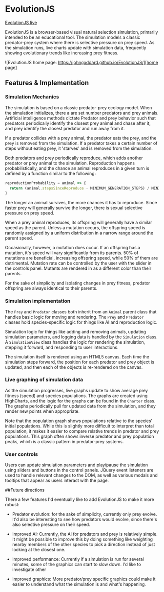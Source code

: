 # EvolutionJS

[EvolutionJS live][prodlink]

EvolutionJS is a browser-based visual natural selection simulation, primarily intended to be an educational tool. The simulation models a classic predator-prey system where there is selective pressure on prey speed. As the simulation runs, live charts update with simulation data, frequently showing evolutionary trends like increasing prey fitness.

![EvolutionJS home page: https://johngoddard.github.io/EvolutionJS/][home page]

## Features & Implementation

### Simulation Mechanics

The simulation is based on a classic predator-prey ecology model. When the simulation initializes, there a are set number predators and prey animals. Artificial intelligence methods dictate Predator and prey behavior such that predators periodically identify the closest prey animal and chase after it, and prey identify the closest predator and run away from it.

If a predator collides with a prey animal, the predator eats the prey, and the prey is removed from the simulation. If a predator takes a certain number of steps without eating prey, it 'starves' and is removed from the simulation.

Both predators and prey periodically reproduce, which adds another predator or prey animal to the simulation. Reproduction happens probabilistically, and the chance an animal reproduces in a given turn is defined by a function similar to the following:

```javascript
reproductionProbability = animal => {
  return (animal.stepsSinceReproduce - MINIMUM_GENERATION_STEPS) / MINIMUM_GENERATION_STEPS;
}
```

The longer an animal survives, the more chances it has to reproduce. Since faster prey will generally survive the longer, there is sexual selective pressure on prey speed.

When a prey animal reproduces, its offspring will generally have a similar speed as the parent. Unless a mutation occurs, the offspring speed is randomly assigned by a uniform distribution in a narrow range around the parent speed.

Occasionally, however, a mutation does occur. If an offspring has a mutation, it's speed will vary significantly from its parents. 50% of mutations are beneficial, increasing offspring speed, while 50% of them are detrimental. Mutation rate can be controlled by the user with the slider in the controls panel. Mutants are rendered in as a different color than their parents.

For the sake of simplicity and isolating changes in prey fitness, predator offspring are always identical to their parents.

### Simulation implementation

The `Prey` and `Predator` classes both inherit from an `Animal` parent class that handles basic logic for moving and rendering. The `Prey` and `Predator` classes hold species-specific logic for things like AI and reproduction logic.

Simulation logic for things like adding and removing animals, updating simulation parameters, and logging data is handled by the `Simulation` class. A `SimulationView` class handles the logic for rendering the simulation, stepping it forward, and responding to user interactions.

The simulation itself is rendered using an HTML5 canvas. Each time the simulation steps forward, the position for each predator and prey object is updated, and then each of the objects is re-rendered on the canvas.

### Live graphing of simulation data

As the simulation progresses, live graphs update to show average prey fitness (speed) and species populations. The graphs are created using HighCharts, and the logic for the graphs can be found in the `Charter` class. The graphs periodically pull for updated data from the simulation, and they render new points when appropriate.

Note that the population graph shows populations relative to the species' initial populations. While this is slightly more difficult to interpret than total population, it makes it easier to compare relative trends in predator and prey populations. This graph often shows inverse predator and prey population peaks, which is a classic pattern in predator-prey systems.

### User controls

Users can update simulation parameters and play/pause the simulation using sliders and buttons in the control panels. JQuery event listeners are used to handle relevant changes to the DOM, as well as various modals and tooltips that appear as users interact with the page.

##Future directions

There a few features I'd eventually like to add EvolutionJS to make it more robust:

- Predator evolution: for the sake of simplicity, currently only prey evolve. It'd also be interesting to see how predators would evolve, since there's also selective pressure on their speed.

- Improved AI: Currently, the AI for predators and prey is relatively simple. It might be possible to improve this by doing something like weighting nearby members of the other species to pick a direction instead of just looking at the closest one.

- Improved performance: Currently if a simulation is run for several minutes, some of the graphics can start to slow down. I'd like to investigate other

- Improved graphics: More predator/prey specific graphics could make it easier to understand what the simulation is and what's happening.

[prodlink]: https://johngoddard.github.io/EvolutionJS/
[home page]: ./docs/screenshots/evolutionjs.png "EvolutionJS home page"
